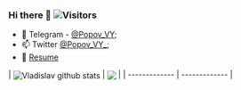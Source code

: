 ### Hi there 👋 ![Visitors](https://visitor-badge.glitch.me/badge?page_id=vladislav-popov) 

<!-- My name is Vladislav, I am IT engineer. Geek and a lover of everything related to technology. -->


- 💬 Telegram - [@Popov_VY](https://t.me/Popov_VY);
- 📫 Twitter [@Popov_VY_](https://twitter.com/Popov_VY_);
- 📝 [Resume](https://vladislav-popov.com/cv)

| <img align="center" src="https://github-readme-stats.vercel.app/api?username=vladislav-popov&show_icons=true&include_all_commits=true&theme=buefy&hide_border=true" alt="Vladislav github stats" /></a> 
| <img align="center" src="https://github-readme-stats.vercel.app/api/top-langs/?username=vladislav-popov&layout=compact&theme=buefy&hide_border=true" /></a> |
| ------------- | ------------- |
